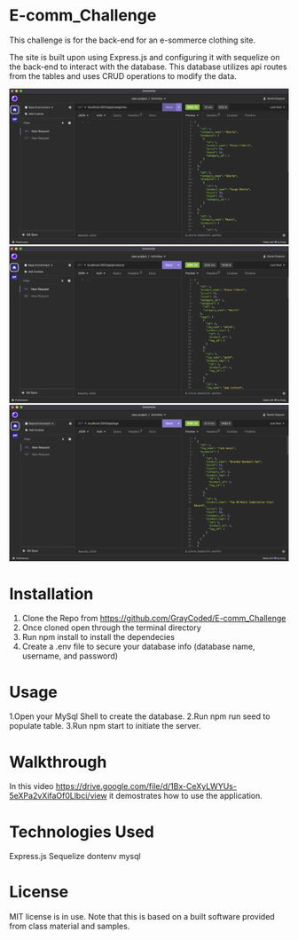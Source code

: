 # E-comm_Challenge

This challenge is for the back-end for an e-sommerce clothing site.

The site is built upon using Express.js and configuring it with 
sequelize on the back-end to interact with the database. This database 
utilizes api routes from the tables and uses CRUD operations to 
modify the data.

![](./example/SS1.png)
![](./example/SS2.png)
![](./example/SS3.png)


# Installation

1. Clone the Repo from https://github.com/GrayCoded/E-comm_Challenge
2. Once cloned open through the terminal directory
3. Run npm install to install the dependecies
4. Create a .env file to secure your database info (database name, username, and password)


# Usage

1.Open your MySql Shell to create the database.
2.Run npm run seed to populate table.
3.Run npm start to initiate the server.

# Walkthrough

In this video https://drive.google.com/file/d/1Bx-CeXyLWYUs-5eXPa2vXifaOf0Llbci/view it demostrates how to use the application.

# Technologies Used

Express.js
Sequelize
dontenv
mysql

# License

MIT license is in use. Note that this is based on a built software provided
from class material and samples.
